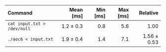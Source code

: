 | Command | Mean [ms] | Min [ms] | Max [ms] | Relative |
|:---|---:|---:|---:|---:|
| `cat input.txt > /dev/null` | 1.2 ± 0.3 | 0.8 | 5.6 | 1.00 |
| `./aoc6 < input.txt` | 1.9 ± 0.4 | 1.4 | 7.1 | 1.56 ± 0.53 |
